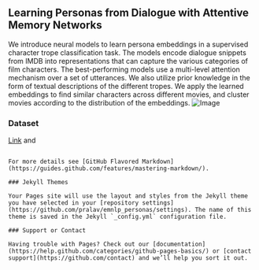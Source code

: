 ## Learning Personas from Dialogue with Attentive Memory Networks

We introduce neural models to learn persona embeddings in a supervised character trope classification task. The models encode dialogue snippets from IMDB into representations that can capture the various categories of film characters.  The best-performing models use a multi-level attention mechanism over a set of utterances. We also utilize prior knowledge in the form of textual descriptions of the different tropes. We apply the learned embeddings to find similar characters across different movies, and cluster movies according to the distribution of the embeddings. 
![Image](src)

### Dataset


[Link](url) and 
```

For more details see [GitHub Flavored Markdown](https://guides.github.com/features/mastering-markdown/).

### Jekyll Themes

Your Pages site will use the layout and styles from the Jekyll theme you have selected in your [repository settings](https://github.com/pralav/emnlp_personas/settings). The name of this theme is saved in the Jekyll `_config.yml` configuration file.

### Support or Contact

Having trouble with Pages? Check out our [documentation](https://help.github.com/categories/github-pages-basics/) or [contact support](https://github.com/contact) and we’ll help you sort it out.
